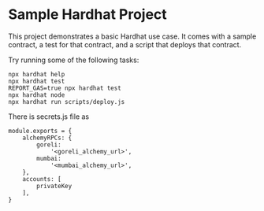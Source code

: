 # Sample Hardhat Project

This project demonstrates a basic Hardhat use case. It comes with a sample contract, a test for that contract, and a script that deploys that contract.

Try running some of the following tasks:

```shell
npx hardhat help
npx hardhat test
REPORT_GAS=true npx hardhat test
npx hardhat node
npx hardhat run scripts/deploy.js
```

There is secrets.js file as

```
module.exports = {
	alchemyRPCs: {
		goreli:
			'<goreli_alchemy_url>',
		mumbai:
			'<mumbai_alchemy_url>',
	},
	accounts: [
		privateKey
	],
}
```
